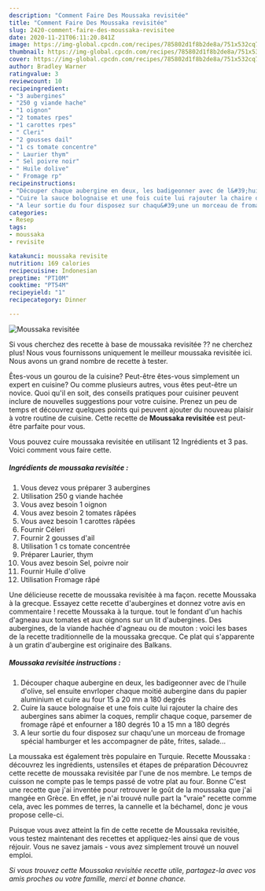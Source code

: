 ```yaml
---
description: "Comment Faire Des Moussaka revisitée"
title: "Comment Faire Des Moussaka revisitée"
slug: 2420-comment-faire-des-moussaka-revisitee
date: 2020-11-21T06:11:20.841Z
image: https://img-global.cpcdn.com/recipes/785802d1f8b2de8a/751x532cq70/moussaka-revisitee-photo-principale-de-la-recette.jpg
thumbnail: https://img-global.cpcdn.com/recipes/785802d1f8b2de8a/751x532cq70/moussaka-revisitee-photo-principale-de-la-recette.jpg
cover: https://img-global.cpcdn.com/recipes/785802d1f8b2de8a/751x532cq70/moussaka-revisitee-photo-principale-de-la-recette.jpg
author: Bradley Warner
ratingvalue: 3
reviewcount: 10
recipeingredient:
- "3 aubergines"
- "250 g viande hache"
- "1 oignon"
- "2 tomates rpes"
- "1 carottes rpes"
- " Cleri"
- "2 gousses dail"
- "1 cs tomate concentre"
- " Laurier thym"
- " Sel poivre noir"
- " Huile dolive"
- " Fromage rp"
recipeinstructions:
- "Découper chaque aubergine en deux, les badigeonner avec de l&#39;huile d&#39;olive, sel ensuite envrloper chaque moitié aubergine dans du papier aluminium et cuire au four 15 a 20 mn a 180 degrés"
- "Cuire la sauce bolognaise et une fois cuite lui rajouter la chaire des aubergines sans abimer la coques, remplir chaque coque, parsemer de fromage râpé et enfourner a 180 degrés 10 a 15 mn a 180 degrés"
- "A leur sortie du four disposez sur chaqu&#39;une un morceau de fromage spécial hamburger et les accompagner de pâte, frites, salade..."
categories:
- Resep
tags:
- moussaka
- revisite

katakunci: moussaka revisite 
nutrition: 169 calories
recipecuisine: Indonesian
preptime: "PT10M"
cooktime: "PT54M"
recipeyield: "1"
recipecategory: Dinner

---
```



![Moussaka revisitée](https://img-global.cpcdn.com/recipes/785802d1f8b2de8a/751x532cq70/moussaka-revisitee-photo-principale-de-la-recette.jpg)

Si vous cherchez des recette à base de moussaka revisitée ?? ne cherchez plus! Nous vous fournissons uniquement le meilleur moussaka revisitée ici. Nous avons un grand nombre de recette à tester.

Êtes-vous un gourou de la cuisine? Peut-être êtes-vous simplement un expert en cuisine? Ou comme plusieurs autres, vous êtes peut-être un novice. Quoi qu'il en soit, des conseils pratiques pour cuisiner peuvent inclure de nouvelles suggestions pour votre cuisine. Prenez un peu de temps et découvrez quelques points qui peuvent ajouter du nouveau plaisir à votre routine de cuisine. Cette recette de <strong> Moussaka revisitée </strong> est peut-être parfaite pour vous.

<!--inarticleads1-->

Vous pouvez cuire moussaka revisitée en utilisant 12 Ingrédients et 3 pas. Voici comment vous faire cette.

##### Ingrédients de moussaka revisitée :

1. Vous devez vous préparer 3 aubergines
1. Utilisation 250 g viande hachée
1. Vous avez besoin 1 oignon
1. Vous avez besoin 2 tomates râpées
1. Vous avez besoin 1 carottes râpées
1. Fournir  Céleri
1. Fournir 2 gousses d&#39;ail
1. Utilisation 1 cs tomate concentrée
1. Préparer  Laurier, thym
1. Vous avez besoin  Sel, poivre noir
1. Fournir  Huile d&#39;olive
1. Utilisation  Fromage râpé


Une délicieuse recette de moussaka revisitée à ma façon. recette Moussaka à la grecque. Essayez cette recette d&#39;aubergines et donnez votre avis en commentaire ! recette Moussaka à la turque. tout le fondant d&#39;un hachis d&#39;agneau aux tomates et aux oignons sur un lit d&#39;aubergines. Des aubergines, de la viande hachée d&#39;agneau ou de mouton : voici les bases de la recette traditionnelle de la moussaka grecque. Ce plat qui s&#39;apparente à un gratin d&#39;aubergine est originaire des Balkans. 

<!--inarticleads2-->

##### Moussaka revisitée instructions :

1. Découper chaque aubergine en deux, les badigeonner avec de l&#39;huile d&#39;olive, sel ensuite envrloper chaque moitié aubergine dans du papier aluminium et cuire au four 15 a 20 mn a 180 degrés
1. Cuire la sauce bolognaise et une fois cuite lui rajouter la chaire des aubergines sans abimer la coques, remplir chaque coque, parsemer de fromage râpé et enfourner a 180 degrés 10 a 15 mn a 180 degrés
1. A leur sortie du four disposez sur chaqu&#39;une un morceau de fromage spécial hamburger et les accompagner de pâte, frites, salade...


La moussaka est également très populaire en Turquie. Recette Moussaka : découvrez les ingrédients, ustensiles et étapes de préparation Découvrez cette recette de moussaka revisitée par l&#39;une de nos membre. Le temps de cuisson ne compte pas le temps passé de votre plat au four. Bonne C&#39;est une recette que j&#39;ai inventée pour retrouver le goût de la moussaka que j&#39;ai mangée en Grèce. En effet, je n&#39;ai trouvé nulle part la &#34;vraie&#34; recette comme cela, avec les pommes de terres, la cannelle et la béchamel, donc je vous propose celle-ci. 

<!--inarticleads1-->

<p>
Puisque vous avez atteint la fin de cette recette de Moussaka revisitée, vous testez maintenant des recettes et appliquez-les ainsi que de vous réjouir. Vous ne savez jamais - vous avez simplement trouvé un nouvel emploi.
</p>

<p>
<i>Si vous trouvez cette Moussaka revisitée recette utile, partagez-la avec vos amis proches ou votre famille, merci et bonne chance.</i>
</p>
